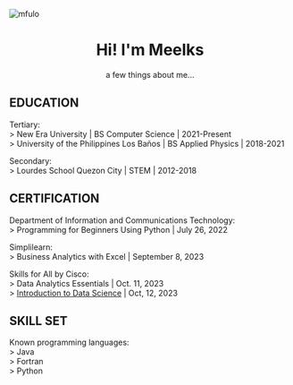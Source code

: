 <p align="left"> <img src="https://komarev.com/ghpvc/?username=mfulo&label=Profile%20views&color=0e75b6&style=flat" alt="mfulo"/> </p>
<h1 align="center">Hi! I'm Meelks</h1>
<p align="center">a few things about me...</p>


## EDUCATION
Tertiary:<br>
\> New Era University | BS Computer Science | 2021-Present <br>
\> University of the Philippines Los Baños | BS Applied Physics | 2018-2021 <br>

Secondary:<br>
\> Lourdes School Quezon City | STEM | 2012-2018 <br>


## CERTIFICATION
Department of Information and Communications Technology:<br>
\> Programming for Beginners Using Python | July 26, 2022 <br>

Simplilearn: <br>
\> Business Analytics with Excel | September 8, 2023 <br>

Skills for All by Cisco: <br>
\> Data Analytics Essentials | Oct. 11, 2023 <br>
\> [Introduction to Data Science](https://www.credly.com/badges/ac12eadf-0b3e-446d-a0ff-53a53ee37e16/public_url) | Oct, 12, 2023 <br>


## SKILL SET
Known programming languages: <br>
\> Java <br>
\> Fortran <br>
\> Python

